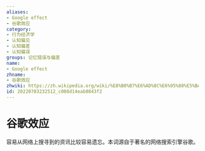 ```yaml
---
aliases:
- Google effect
- 谷歌效应
category:
- 行为经济学
- 认知偏见
- 认知偏差
- 认知偏误
groups: 记忆错误与偏差
name:
- Google effect
zhname:
- 谷歌效应
zhwiki: https://zh.wikipedia.org/wiki/%E8%B0%B7%E6%AD%8C%E6%95%88%E5%BA%94
id: 20220703232512_c008d14eab0843f2
---
```


# 谷歌效应

容易从网络上搜寻到的资讯比较容易遗忘。本词源自于著名的网络搜索引擎谷歌。
